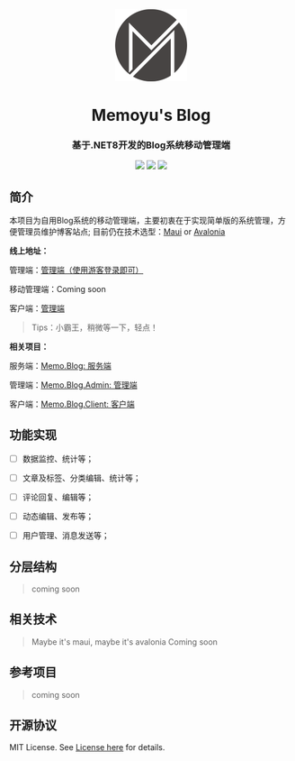 <div align="center"  style="margin-bottom: 40px">
 <img src="https://raw.githubusercontent.com/Memoyu/Memoyu/main/logo.png" alt="memoyu" width="128" />
</div>
<h1 align="center">Memoyu's Blog</h1>
<div align="center">
 <h3>基于.NET8开发的Blog系统移动管理端</h3>
 <a href="https://dotnet.microsoft.com/zh-cn/download"><img src="https://img.shields.io/badge/.net8.0.0-3963bc.svg"/></a>
 <a href="LICENSE"><img src="https://img.shields.io/badge/license-MIT-3963bc.svg"/></a>
 <a href="https://github.com/Memoyu"><img src="https://img.shields.io/badge/developer-memoyu-blue"/></a>
</div>


## 简介

本项目为自用Blog系统的移动管理端，主要初衷在于实现简单版的系统管理，方便管理员维护博客站点;
目前仍在技术选型：[Maui](https://github.com/dotnet/maui) or [Avalonia](https://github.com/AvaloniaUI/Avalonia)

**线上地址：**

管理端：<a href="http://blog.admin.memoyu.com/" target="_blank">管理端（使用游客登录即可）</a>

移动管理端：Coming soon

客户端：<a href="http://blog.memoyu.com/" target="_blank">管理端</a>

> Tips：小霸王，稍微等一下，轻点！



**相关项目：**

服务端：[Memo.Blog: 服务端](https://github.com/Memoyu/Memo.Blog)

管理端：[Memo.Blog.Admin: 管理端 ](https://github.com/Memoyu/Memo.Blog.Admin)

客户端：[Memo.Blog.Client: 客户端](https://github.com/Memoyu/Memo.Blog.Client)



## 功能实现

- [ ] 数据监控、统计等；
- [ ] 文章及标签、分类编辑、统计等；
- [ ] 评论回复、编辑等；
- [ ] 动态编辑、发布等；
- [ ] 用户管理、消息发送等；



## 分层结构
> coming soon


## 相关技术
> Maybe it's maui, maybe it's avalonia
> Coming soon



## 参考项目
> coming soon



## 开源协议

MIT License. See [License here](./LICENSE) for details.